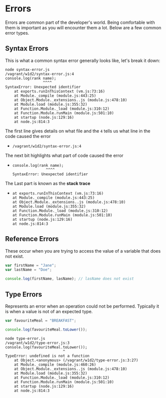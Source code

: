 # Errors

Errors are common part of the developer's world. Being comfortable with them is important as you will encounter them a lot. Below are a few common error types.

## **Syntax Errors**

This is what a common syntax error generally looks like, let's break it down:

```
node syntax-error.js
/vagrant/w1d2/syntax-error.js:4
console.log(rank name);
                 ^^^^
SyntaxError: Unexpected identifier
    at exports.runInThisContext (vm.js:73:16)
    at Module._compile (module.js:443:25)
    at Object.Module._extensions..js (module.js:478:10)
    at Module.load (module.js:355:32)
    at Function.Module._load (module.js:310:12)
    at Function.Module.runMain (module.js:501:10)
    at startup (node.js:129:16)
    at node.js:814:3
```

The first line gives details on what file and the `4` tells us what line in the code caused the error

-     /vagrant/w1d2/syntax-error.js:4

The next bit highlights what part of code caused the error

-     console.log(rank name);
                     ^^^^
      SyntaxError: Unexpected identifier

The Last part is known as the **stack trace**

-     at exports.runInThisContext (vm.js:73:16)
      at Module._compile (module.js:443:25)
      at Object.Module._extensions..js (module.js:478:10)
      at Module.load (module.js:355:32)
      at Function.Module._load (module.js:310:12)
      at Function.Module.runMain (module.js:501:10)
      at startup (node.js:129:16)
      at node.js:814:3

## **Reference Errors**

These occur when you are trying to access the value of a variable that does not exist.

```javascript
var firstName = "Jane";
var lastName = "Doe";

console.log(firstName, lasName); // lasName does not exist
```
## **Type Errors**

Represents an error when an operation could not be performed. Typically it is when a value is not of an expected type.

```javascript
var favouriteMeal = "BREAKFAST";

console.log(favouriteMeal.toLower());
```

```
node type-error.js
/vagrant/w1d2/type-error.js:3
console.log(favouriteMeal.toLower());
                          ^
TypeError: undefined is not a function
    at Object.<anonymous> (/vagrant/w1d2/type-error.js:3:27)
    at Module._compile (module.js:460:26)
    at Object.Module._extensions..js (module.js:478:10)
    at Module.load (module.js:355:32)
    at Function.Module._load (module.js:310:12)
    at Function.Module.runMain (module.js:501:10)
    at startup (node.js:129:16)
    at node.js:814:3
```